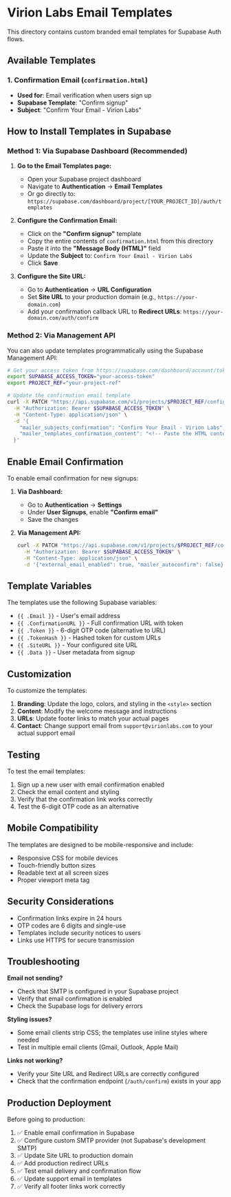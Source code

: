 # Virion Labs Email Templates

This directory contains custom branded email templates for Supabase Auth flows.

## Available Templates

### 1. Confirmation Email (`confirmation.html`)
- **Used for**: Email verification when users sign up
- **Supabase Template**: "Confirm signup"
- **Subject**: "Confirm Your Email - Virion Labs"

## How to Install Templates in Supabase

### Method 1: Via Supabase Dashboard (Recommended)

1. **Go to the Email Templates page:**
   - Open your Supabase project dashboard
   - Navigate to **Authentication** → **Email Templates**
   - Or go directly to: `https://supabase.com/dashboard/project/[YOUR_PROJECT_ID]/auth/templates`

2. **Configure the Confirmation Email:**
   - Click on the **"Confirm signup"** template
   - Copy the entire contents of `confirmation.html` from this directory
   - Paste it into the **"Message Body (HTML)"** field
   - Update the **Subject** to: `Confirm Your Email - Virion Labs`
   - Click **Save**

3. **Configure the Site URL:**
   - Go to **Authentication** → **URL Configuration**
   - Set **Site URL** to your production domain (e.g., `https://your-domain.com`)
   - Add your confirmation callback URL to **Redirect URLs**: `https://your-domain.com/auth/confirm`

### Method 2: Via Management API

You can also update templates programmatically using the Supabase Management API:

```bash
# Get your access token from https://supabase.com/dashboard/account/tokens
export SUPABASE_ACCESS_TOKEN="your-access-token"
export PROJECT_REF="your-project-ref"

# Update the confirmation email template
curl -X PATCH "https://api.supabase.com/v1/projects/$PROJECT_REF/config/auth" \
  -H "Authorization: Bearer $SUPABASE_ACCESS_TOKEN" \
  -H "Content-Type: application/json" \
  -d '{
    "mailer_subjects_confirmation": "Confirm Your Email - Virion Labs",
    "mailer_templates_confirmation_content": "<!-- Paste the HTML content here -->"
  }'
```

## Enable Email Confirmation

To enable email confirmation for new signups:

1. **Via Dashboard:**
   - Go to **Authentication** → **Settings**
   - Under **User Signups**, enable **"Confirm email"**
   - Save the changes

2. **Via Management API:**
   ```bash
   curl -X PATCH "https://api.supabase.com/v1/projects/$PROJECT_REF/config/auth" \
     -H "Authorization: Bearer $SUPABASE_ACCESS_TOKEN" \
     -H "Content-Type: application/json" \
     -d '{"external_email_enabled": true, "mailer_autoconfirm": false}'
   ```

## Template Variables

The templates use the following Supabase variables:

- `{{ .Email }}` - User's email address
- `{{ .ConfirmationURL }}` - Full confirmation URL with token
- `{{ .Token }}` - 6-digit OTP code (alternative to URL)
- `{{ .TokenHash }}` - Hashed token for custom URLs
- `{{ .SiteURL }}` - Your configured site URL
- `{{ .Data }}` - User metadata from signup

## Customization

To customize the templates:

1. **Branding**: Update the logo, colors, and styling in the `<style>` section
2. **Content**: Modify the welcome message and instructions
3. **URLs**: Update footer links to match your actual pages
4. **Contact**: Change support email from `support@virionlabs.com` to your actual support email

## Testing

To test the email templates:

1. Sign up a new user with email confirmation enabled
2. Check the email content and styling
3. Verify that the confirmation link works correctly
4. Test the 6-digit OTP code as an alternative

## Mobile Compatibility

The templates are designed to be mobile-responsive and include:
- Responsive CSS for mobile devices
- Touch-friendly button sizes
- Readable text at all screen sizes
- Proper viewport meta tag

## Security Considerations

- Confirmation links expire in 24 hours
- OTP codes are 6 digits and single-use
- Templates include security notices to users
- Links use HTTPS for secure transmission

## Troubleshooting

**Email not sending?**
- Check that SMTP is configured in your Supabase project
- Verify that email confirmation is enabled
- Check the Supabase logs for delivery errors

**Styling issues?**
- Some email clients strip CSS; the templates use inline styles where needed
- Test in multiple email clients (Gmail, Outlook, Apple Mail)

**Links not working?**
- Verify your Site URL and Redirect URLs are correctly configured
- Check that the confirmation endpoint (`/auth/confirm`) exists in your app

## Production Deployment

Before going to production:

1. ✅ Enable email confirmation in Supabase
2. ✅ Configure custom SMTP provider (not Supabase's development SMTP)
3. ✅ Update Site URL to production domain
4. ✅ Add production redirect URLs
5. ✅ Test email delivery and confirmation flow
6. ✅ Update support email in templates
7. ✅ Verify all footer links work correctly 